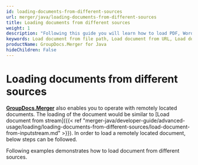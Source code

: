 ```yaml
---
id: loading-documents-from-different-sources
url: merger/java/loading-documents-from-different-sources
title: Loading documents from different sources
weight: 1
description: "Following this guide you will learn how to load PDF, Word, Excel, PowerPoint documents by local file path, stream or URL for further processing with GroupDocs.Merger for Java API."
keywords: Load document from file path, Load document from URL, Load document from stream
productName: GroupDocs.Merger for Java
hideChildren: False
---
```

# Loading documents from different sources

[**GroupDocs.Merger**](https://products.groupdocs.com/merger/java) also enables you to operate with remotely located documents. The loading of the document would be similar to [Load document from stream]({{< ref "merger-java/developer-guide/advanced-usage/loading/loading-documents-from-different-sources/load-document-from-inputstream.md" >}}). In order to load a remotely located document, below steps can be followed.

Following examples demonstrates how to load document from different sources.
